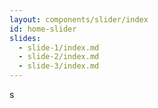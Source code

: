 ```yaml
---
layout: components/slider/index
id: home-slider
slides:
  - slide-1/index.md
  - slide-2/index.md
  - slide-3/index.md
---
```


s
